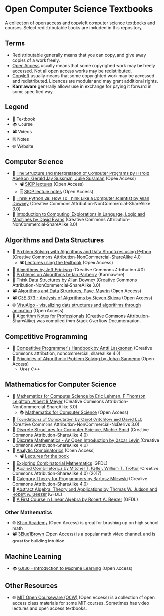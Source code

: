 # Open Computer Science Textbooks
A collection of open access and copyleft computer science textbooks and courses. Select redistributable books are included in this repository.

## Terms
* Redistributable generally means that you can copy, and give away copies of a work freely.
* [Open Access](https://en.wikipedia.org/wiki/Open_access) usually means that some copyrighed work may be freely accessed. Not all open access works may be redistributed.
* [Copyleft](https://en.wikipedia.org/wiki/Copyleft) usually means that some copyrighted work may be accessed and redistributed. Licences are modular and may grant additional rights.
* **Karmaware** generally allows use in exchange for paying it forward in some specified way.

## Legend
* 📖 Textbook
* 📚 Course
* 📽️ Videos
* 🗒️ Notes
* 🌐 Website


## Computer Science
* 📖 [The Structure and Interpretation of Computer Programs by Harold Abelson, Gerald Jay Sussman, Julie Sussman](https://mitpress.mit.edu/sites/default/files/sicp/full-text/book/book.html) (Open Access)
  * 📽️ [SICP lectures](https://www.youtube.com/playlist?list=PL8FE88AA54363BC46Lecture) (Open Access)
  * 🗒️ [SICP lecture notes](https://ocw.mit.edu/courses/electrical-engineering-and-computer-science/6-001-structure-and-interpretation-of-computer-programs-spring-2005/lecture-notes/) (Open Access)
* 📖 [Think Python 2e: How To Think Like a Computer scientist by Allan Downey](https://greenteapress.com/wp/think-python-2e/) (Creative Commons Attribution-NonCommercial-ShareAlike 3.0) 
 * 📖 [Introduction to Computing: Explorations in Language, Logic and Machines by David Evans](https://computingbook.org/) (Creative Commons Attribution-NonCommercial-ShareAlike 3.0)


## Algorithms and Data Structures
* 📖 [Problem Solving with Algorithms and Data Structures using Python](http://www.openbookproject.net/books/pythonds/) (Creative Commons Attribution-NonCommercial-ShareAlike 4.0)
  * 📽️ [Lectures using the textbook](https://www.youtube.com/c/GerryJenkins/playlists?view=50&sort=dd&shelf_id=2) (Open Access)
* 📖 [Algorithms by Jeff Erickson](https://jeffe.cs.illinois.edu/teaching/algorithms/) (Creative Commons Attribution 4.0)
* 📖 [Problems on Algorithms by Ian Parberry](http://ianparberry.com/books/free/) (Karmaware)
* 📖 [Think Data Structures by Allan Downey ](https://greenteapress.com/wp/think-data-structures/) (Creative Commons Attribution-NonCommercial-ShareAlike 3.0)
* 📽️ [Algorithms and Data Structures, Pavel Mavrin]( https://www.youtube.com/playlist?list=PLrS21S1jm43igE57Ye_edwds_iL7ZOAG4) (Open Access)
* 📽️ [CSE 373 - Analysis of Algorithms by Steven Skiena](https://www.youtube.com/watch?v=22hwcnXIGgk&list=PLOtl7M3yp-DX6ic0HGT0PUX_wiNmkWkXx) (Open Access)
* 🌐 [VisuAlgo - visualizing data structures and algorithms through animation](https://visualgo.net/en) (Open Access)
* 📖 [Algorithm Notes for Professionals](https://goalkicker.com/AlgorithmsBook/) (Creative Commons Attribution-ShareAlike) was compiled from Stack Overflow Documentation.


## Competitive Programming
* 📖 [Competitive Programmer's Handbook by Antti Laaksonen](https://github.com/pllk/cphb/) (Creative Commons attribution, noncommercial, sharealike 4.0)
* 📖 [Principles of Algorithmic Problem Solving by Johan Sannemo](https://www.csc.kth.se/~jsannemo/slask/main.pdf) (Open Access)
  * Uses C++


## Mathematics for Computer Science
* 📖 [Mathematics for Computer Science by Eric Lehman, F Thomson Leighton, Albert R Meyer](https://web.archive.org/web/20210427080633/http://courses.csail.mit.edu/6.042/spring18/) (Creative Commons Attribution-NonCommercial-ShareAlike 3.0)
  * 📚 [Mathematics for Computer Science](https://openlearninglibrary.mit.edu/courses/course-v1:OCW+6.042J+2T2019/course/) (Open Access)
* 📖 [Foundations of Computation by Carol Critchlow and David Eck](https://math.hws.edu/FoundationsOfComputation/) (Creative Commons Attribution-NonCommercial-NoDerivs 3.0)
* 📖 [Discrete Structures for Computer Science, Michiel Smid](https://cglab.ca/~michiel/DiscreteStructures/) (Creative Commons Attribution-ShareAlike 4.0)
* 📖 [Discrete Mathematics - An Open Introduction by Oscar Levin](http://discrete.openmathbooks.org/dmoi3.html) (Creative Commons Attribution-ShareAlike 4.0)
* 📖 [Analytic Combinatorics](https://ac.cs.princeton.edu/home/) (Open Access)
  * 📽️ [Lectures for the book](https://ac.cs.princeton.edu/online/)
* 📖 [Exploring Combinatorial Mathematics](http://www.openmathbooks.org/ecm/ecm.html) (GFDL)
* 📖 [Applied Combinatorics by Mitchel T. Keller, William T. Trotter](https://www.appliedcombinatorics.org/appcomb/) (Creative Commons Attribution-ShareAlike 4.0) (2017)
* 📖 [Category Theory for Programmers by Bartosz Milewski](https://github.com/hmemcpy/milewski-ctfp-pdf) (Creative Commons Attribution-ShareAlike 4.0)
* 📖 [Abstract Algebra: Theory and Applications by Thomas W. Judson and Robert A. Beezer](http://abstract.ups.edu/download.html) (GFDL)
* 📖 [A First Course in Linear Algebra by Robert A. Beezer](http://linear.ups.edu/) (GFDL)

### Other Mathematics
* 🌐 [Khan Academy](https://www.khanacademy.org/) (Open Access) is great for brushing up on high school math.
* 📽️ [3Blue1Brown](https://www.youtube.com/channel/UCYO_jab_esuFRV4b17AJtAw) (Open Access) is a popular math video channel, and is great for building intuition.

## Machine Learning
* 📚 [6.036 - Introduction to Machine Learning](https://openlearninglibrary.mit.edu/courses/course-v1:MITx+6.036+1T2019/about) (Open Access)

## Other Resources
* 🌐 [MIT Open Courseware (OCW)](https://ocw.mit.edu/) (Open Access) is a collection of open access class materials for some MIT courses. Sometimes has video lectures and open access textbooks.
